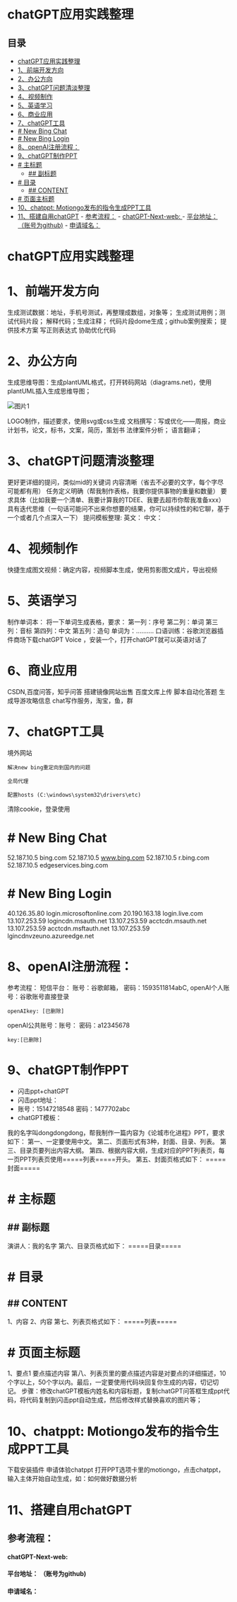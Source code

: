 # chatGPT应用实践整理
## 目录

- [chatGPT应用实践整理](#chatgpt应用实践整理)
- [1、前端开发方向](#1前端开发方向)
- [2、办公方向](#2办公方向)
- [3、chatGPT问题清淡整理](#3chatgpt问题清淡整理)
- [4、视频制作](#4视频制作)
- [5、英语学习](#5英语学习)
- [6、商业应用](#6商业应用)
- [7、chatGPT工具](#7chatgpt工具)
- [# New Bing Chat](#new-bing-chat)
- [# New Bing Login](#new-bing-login)
- [8、openAI注册流程：](#8openai注册流程)
- [9、chatGPT制作PPT](#9chatgpt制作ppt)
- [# 主标题](#主标题)
  - [## 副标题](#副标题)
- [# 目录](#目录)
  - [## CONTENT](#content)
- [# 页面主标题](#页面主标题)
- [10、chatppt: Motiongo发布的指令生成PPT工具](#10chatppt-motiongo发布的指令生成ppt工具)
- [11、搭建自用chatGPT](#11搭建自用chatgpt)
      - [参考流程：](#参考流程)
      - [chatGPT-Next-web: ](#chatgpt-next-web)
      - [平台地址： （账号为github)](#平台地址-账号为github)
      - [申请域名：](#申请域名)
# chatGPT应用实践整理
# 1、前端开发方向
生成测试数据：地址，手机号测试，再整理成数组，对象等；
生成测试用例；测试代码片段；
解释代码；生成注释；
代码片段dome生成；github案例搜索；
提供技术方案
写正则表达式
协助优化代码

# 2、办公方向
生成思维导图：生成plantUML格式，打开转码网站（diagrams.net)，使用plantUML插入生成思维导图；

![图片1](image_1.png)

LOGO制作，描述要求，使用svg或css生成
文档撰写：写或优化——周报，商业计划书，论文，标书，文案，简历，策划书
法律案件分析；
语言翻译；

# 3、chatGPT问题清淡整理
更好更详细的提问，类似mid的关键词
内容清晰（省去不必要的文字，每个字尽可能都有用）
任务定义明确（帮我制作表格，我要你提供事物的重量和数量）
要求具体（比如我要一个清单、我要计算我的TDEE、我要去超市你帮我准备xxx）
具有迭代思维（一句话可能问不出来你想要的结果，你可以持续性的和它聊，基于一个或者几个点深入一下）
提问模板整理:
英文：
中文：

# 4、视频制作
快捷生成图文视频：确定内容，视频脚本生成，使用剪影图文成片，导出视频

# 5、英语学习
制作单词本：
将一下单词生成表格，要求：
第一列：序号
第二列：单词
第三列：音标
第四列：中文
第五列：造句
单词为：..........
口语训练：谷歌浏览器插件商场下载chatGPT Voice ，安装一个，打开chatGPT就可以英语对话了

# 6、商业应用
CSDN,百度问答，知乎问答
搭建镜像网站出售
百度文库上传
脚本自动化答题
生成导游攻略信息
chat写作服务，淘宝，鱼，群

# 7、chatGPT工具
境外网站

```
解决new bing重定向到国内的问题
```
```
全局代理
```
```
配置hosts (C:\windows\system32\drivers\etc)
```

清除cookie，登录使用

# # New Bing Chat
52.187.10.5 bing.com
52.187.10.5 www.bing.com
52.187.10.5 r.bing.com
52.187.10.5 edgeservices.bing.com

# # New Bing Login
40.126.35.80  login.microsoftonline.com
20.190.163.18 login.live.com
13.107.253.59 logincdn.msauth.net
13.107.253.59 acctcdn.msauth.net
13.107.253.59 acctcdn.msftauth.net
13.107.253.59 lgincdnvzeuno.azureedge.net

# 8、openAI注册流程：
参考流程：
短信平台：
账号：谷歌邮箱，
密码：1593511814abC,
openAI个人账号：谷歌账号直接登录

```
openAIkey: [已删除]
```

openAI公共账号：账号：    密码：a12345678

```
key:[已删除]
```

# 9、chatGPT制作PPT
- 闪击ppt+chatGPT
- 闪击ppt地址：
- 账号：15147218548   密码：1477702abc
- chatGPT模板：

我的名字叫dongdongdong，帮我制作一篇内容为《论城市化进程》PPT，要求如下：
第一、一定要使用中文。
第二、页面形式有3种，封面、目录、列表。
第三、目录页要列出内容大纲。
第四、根据内容大纲，生成对应的PPT列表页，每一页PPT列表页使用=====列表=====开头。
第五、封面页格式如下：
=====封面=====

# # 主标题
## ## 副标题
演讲人：我的名字
第六、目录页格式如下：
=====目录=====

# # 目录
## ## CONTENT
1、内容
2、内容
第七、列表页格式如下：
=====列表=====

# # 页面主标题
1、要点1
要点描述内容
第八、列表页里的要点描述内容是对要点的详细描述，10个字以上，50个字以内。最后，一定要使用代码块回复你生成的内容，切记切记。
步骤：修改chatGPT模板内姓名和内容标题，复制chatGPT问答框生成ppt代码，将代码复制到闪击ppt自动生成，然后修改样式替换喜欢的图片等；

# 10、chatppt: Motiongo发布的指令生成PPT工具
下载安装插件
申请体验chatppt
打开PPT选项卡里的motiongo，点击chatppt，
输入主体开始自动生成，如：如何做好数据分析

# 11、搭建自用chatGPT
## 参考流程：
#### chatGPT-Next-web:
#### 平台地址： （账号为github)
#### 申请域名：